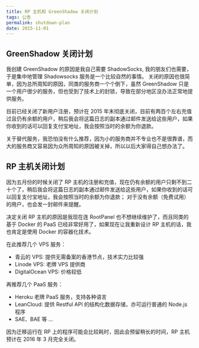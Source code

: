```yaml
---
title: RP 主机和 GreenShadow 关闭计划
tags: 公告
permalink: shutdown-plan
date: 2015-11-01
---
```


## GreenShadow 关闭计划

我创建 GreenShadow 的原因是我自己需要 ShadowSocks, 我的朋友们也需要，于是集中地管理 Shadowsocks 服务是一个比较自然的事情。
关闭的原因也很简单，因为总所周知的原因，同类的服务商一个个倒下，虽然 GreenShadow 只是一个用户很少的服务，但也受到了技术上的封锁，导致在部分地区没办法正常地提供服务。

目前已经关闭了新用户注册，预计在 2015 年末彻底关闭，目前有两百个左右充值过且仍有余额的用户，稍后我会将这篇日志的副本通过邮件发送给这些用户，如果你收到的话可以回复支付宝地址，我会按照当时的余额为你退款。

关于替代服务，我恐怕没有什么推荐，因为小的服务商并不专业也不是很靠谱，而大的服务商又容易因为众所周知的原因被关掉，所以以后大家得自己想办法了。

## RP 主机关闭计划

因为五月份的时候关闭了 RP 主机的注册和充值，现在仍有余额的用户只剩不到二十个了，稍后我会将这篇日志的副本通过邮件发送给这些用户，如果你收到的话可以回复支付宝地址，我会按照当时的余额为你退款；
对于没有余额（免费试用）的用户，也会发一封邮件来提醒。

决定关闭 RP 主机的原因是我现在连 RootPanel 也不想继续维护了，而且同类的基于 Docker 的 PaaS 已经非常好用了，如果现在让我重新设计 RP 主机的话，我也肯定是使用 Docker 的容器化技术。

在此推荐几个 VPS 服务：

* 青云的 VPS: 提供无需备案的香港节点，技术实力比较强
* Linode VPS: 老牌 VPS 提供商
* DigitalOcean VPS: 价格较低

再推荐几个 PaaS 服务：

* Heroku 老牌 PaaS 服务，支持各种语言
* LeanCloud: 提供 Restful API 的结构化数据存储，亦可运行普通的 Node.js 程序
* SAE、BAE 等 ...

因为迁移运行在 RP 上的程序可能会比较耗时，因此会预留稍长的时间，RP 主机预计在 2016 年 3 月完全关闭。
